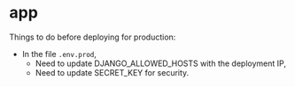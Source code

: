 # app

Things to do before deploying for production:

- In the file `.env.prod`,
    - Need to update DJANGO\_ALLOWED\_HOSTS with the deployment IP,
    - Need to update SECRET\_KEY for security.

